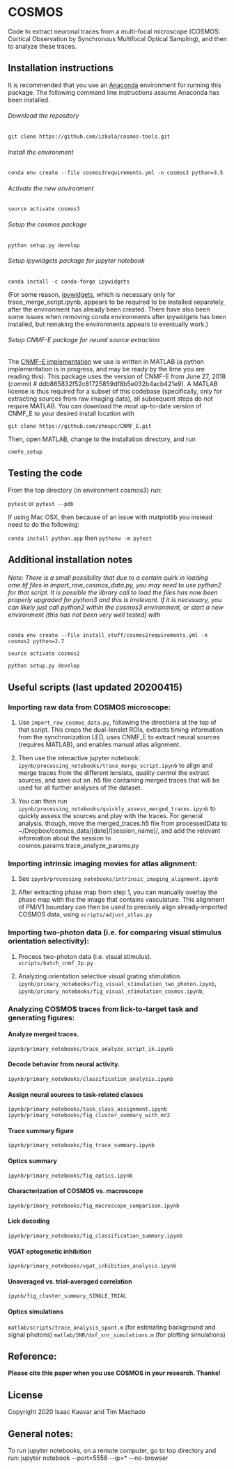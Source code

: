 # COSMOS

Code to extract neuronal traces from a multi-focal microscope (COSMOS: Cortical Observation by Synchronous Multifocal Optical Sampling), and then to analyze these traces.

## Installation instructions
It is recommended that you use an [Anaconda](https://www.anaconda.com/distribution/)  environment for running this package. The following command line instructions assume Anaconda has been installed.

###### Download the repository 
`git clone https://github.com/izkula/cosmos-tools.git`

###### Install the environment
`conda env create --file cosmos3requirements.yml -n cosmos3 python=3.5`

###### Activate the new environment
`source activate cosmos3`

###### Setup the cosmos package
`python setup.py develop`

###### Setup ipywidgets package for jupyter notebook
`conda install -c conda-forge ipywidgets`

(For some reason, [ipywidgets](https://ipywidgets.readthedocs.io/en/stable/user_install.html), which is necessary only for trace_merge_script.ipynb, appears to be required to be installed separately, after the environment has already been created. There have also been some issues when removing conda environments after ipywidgets has been installed, but remaking the environments appears to eventually work.)

###### Setup CNMF-E package for neural source extraction

The [CNMF-E implementation](https://github.com/zhoupc/CNMF_E) we use is written in MATLAB (a python implementation is in progress, and may be ready by the time you are reading this). 
This package uses the version of CNMF-E from June 27, 2018 (commit # ddb865832f52c81725859df8b5e032b4acb421e9).
A MATLAB license is thus required for a subset of this codebase (specifically, only for extracting sources from raw imaging data), all subsequent steps do not require MATLAB.
You can download the most up-to-date version of CNMF_E to your desired install location with

`git clone https://github.com/zhoupc/CNMF_E.git`

Then, open MATLAB, change to the installation directory, and run

`cnmfe_setup`

## Testing the code
From the top directory (in environment cosmos3) run:

`pytest`
or
`pytest --pdb`

If using Mac OSX, then because of an issue with matplotlib you instead need to do the following:

`conda install python.app`
then
`pythonw -m pytest`

## Additional installation notes

###### Note: There is a small possibility that due to a certain quirk in loading ome.tif files in import_raw_cosmos_data.py, you may need to use python2 for that script. It is possible the library call to load the files has now been properly upgraded for python3 and this is irrelevant. If it is necessary, you can likely just call python2 within the cosmos3 environment, or start a new environment (this has not been very well tested) with 
`conda env create --file install_stuff/cosmos2requirements.yml -n cosmos2 python=2.7`

`source activate cosmos2`

`python setup.py develop`


## Useful scripts (last updated 20200415)

### Importing raw data from COSMOS microscope:

1) Use `import_raw_cosmos_data.py`, following the directions at the top of that script. This crops the dual-lenslet ROIs, extracts timing information from the synchronization LED, uses CNMF_E to extract neural sources (requires MATLAB), and enables manual atlas alignment.

2) Then use the interactive jupyter notebook: `ipynb/processing_notebooks/trace_merge_script.ipynb` to align and merge traces from the different lenslets, quality control the extract sources, and save out an .h5 file containing merged traces that will be used for all further analyses of the dataset.

3) You can then run `ipynb/processing_notebooks/quickly_assess_merged_traces.ipynb` to quickly assess the sources and play with the traces. For general analysis, though, move the merged_traces.h5 file from processedData to ~/Dropbox/cosmos_data/[date]/[session_name]/, and add the relevant information about the session to cosmos.params.trace_analyze_params.py



### Importing intrinsic imaging movies for atlas alignment:

1) See `ipynb/processing_notebooks/intrinsic_imaging_alignment.ipynb`

2) After extracting phase map from step 1, you can manually overlay the phase map with the the image that contains vasculature. This alignment of PM/V1 boundary can then be used to precisely align already-imported COSMOS data, using `scripts/adjust_atlas.py`



### Importing two-photon data (i.e. for comparing visual stimulus orientation selectivity):

1) Process two-photon data (i.e. visual stimulus).
`scripts/batch_cnmf_2p.py`

2) Analyzing orientation selective visual grating stimulation.
`ipynb/primary_notebooks/fig_visual_stimulation_two_photon.ipynb`, 
`ipynb/primary_notebooks/fig_visual_stimulation_cosmos.ipynb`, 

### Analyzing COSMOS traces from lick-to-target task and generating figures:

#### Analyze merged traces.
`ipynb/primary_notebooks/trace_analyze_script_ik.ipynb`

#### Decode behavior from neural activity.
`ipynb/primary_notebooks/classification_analysis.ipynb`

#### Assign neural sources to task-related classes
`ipynb/primary_notebooks/task_class_assignment.ipynb`
`ipynb/primary_notebooks/fig_cluster_summary_with_mr2`

#### Trace summary figure
`ipynb/primary_notebooks/fig_trace_summary.ipynb`

#### Optics summary
`ipynb/primary_notebooks/fig_optics.ipynb`

#### Characterization of COSMOS vs. macroscope
`ipynb/primary_notebooks/fig_macroscope_comparison.ipynb`

#### Lick decoding
`ipynb/primary_notebooks/fig_classification_summary.ipynb`

#### VGAT optogenetic inhibition
`ipynb/primary_notebooks/vgat_inhibition_analysis.ipynb`

#### Unaveraged vs. trial-averaged correlation 
`ipynb/fig_cluster_summary_SINGLE_TRIAL` 

#### Optics simulations
`matlab/scripts/trace_analysis_spont.m` (for estimating background and signal photons) 
`matlab/SNR/dof_snr_simulations.m` (for plotting simulations)

## Reference:
**Please cite this paper when you use COSMOS in your research. Thanks!**

## License
Copyright 2020 Isaac Kauvar and Tim Machado



## General notes:
To run jupyter notebooks, on a remote computer, go to top directory and run:
jupyter notebook --port=5558 --ip=* --no-browser
